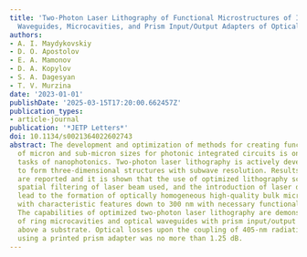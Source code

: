 ```yaml
---
title: 'Two-Photon Laser Lithography of Functional Microstructures of Integrated Photonics:
  Waveguides, Microcavities, and Prism Input/Output Adapters of Optical Radiation'
authors:
- A. I. Maydykovskiy
- D. O. Apostolov
- E. A. Mamonov
- D. A. Kopylov
- S. A. Dagesyan
- T. V. Murzina
date: '2023-01-01'
publishDate: '2025-03-15T17:20:00.662457Z'
publication_types:
- article-journal
publication: '*JETP Letters*'
doi: 10.1134/s0021364022602743
abstract: The development and optimization of methods for creating functional elements
  of micron and sub-micron sizes for photonic integrated circuits is one of the main
  tasks of nanophotonics. Two-photon laser lithography is actively developing now
  to form three-dimensional structures with subwave resolution. Results of this development
  are reported and it is shown that the use of optimized lithography schemes, the
  spatial filtering of laser beam used, and the introduction of laser dyes into polymer
  lead to the formation of optically homogeneous high-quality bulk microstructures
  with characteristic features down to 300 nm with necessary functional properties.
  The capabilities of optimized two-photon laser lithography are demonstrated by examples
  of ring microcavities and optical waveguides with prism input/output adapters located
  above a substrate. Optical losses upon the coupling of 405-nm radiation into a waveguide
  using a printed prism adapter was no more than 1.25 dB.
---
```


